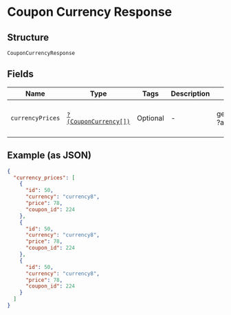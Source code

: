 
# Coupon Currency Response

## Structure

`CouponCurrencyResponse`

## Fields

| Name | Type | Tags | Description | Getter | Setter |
|  --- | --- | --- | --- | --- | --- |
| `currencyPrices` | [`?(CouponCurrency[])`](../../doc/models/coupon-currency.md) | Optional | - | getCurrencyPrices(): ?array | setCurrencyPrices(?array currencyPrices): void |

## Example (as JSON)

```json
{
  "currency_prices": [
    {
      "id": 50,
      "currency": "currency8",
      "price": 78,
      "coupon_id": 224
    },
    {
      "id": 50,
      "currency": "currency8",
      "price": 78,
      "coupon_id": 224
    },
    {
      "id": 50,
      "currency": "currency8",
      "price": 78,
      "coupon_id": 224
    }
  ]
}
```

